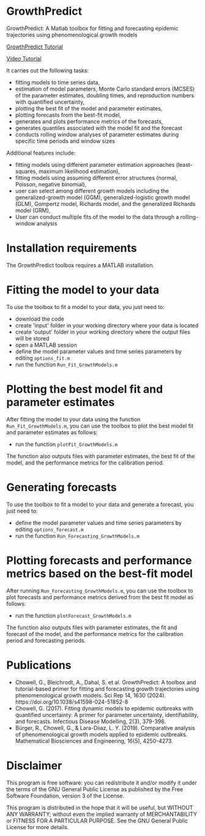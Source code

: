 # GrowthPredict
 GrowthPredict: A Matlab toolbox for fitting and forecasting epidemic trajectories using phenomenological growth models
<p> <a href="https://www.nature.com/articles/s41598-024-51852-8" target="_blank">GrowthPredict Tutorial</a></p> 
<p><a href="https://www.youtube.com/watch?v=op93_wUeXXA&list=PLiMOXVNNZfvYLdwNKrIdBmH5NTvGk6IG2&index=4&t=18s" target="_blank">Video Tutorial</a></p>

<p> It carries out the following tasks: </p> 
<ul>
    <li>fitting models to time series data,</li>
    <li>estimation of model parameters, Monte Carlo standard errors (MCSES) of the parameter estimates, doubling times, and reproduction numbers with quantified uncertainty,</li>
    <li>plotting the best fit of the model and parameter estimates,</li>
    <li>plotting forecasts from the best-fit model,</li>
    <li>generates and plots performance metrics of the forecasts,</li>
    <li>generates quantiles associated with the model fit and the forecast</li>
    <li>conducts rolling window analyses of parameter estimates during specific time periods and window sizes</li>
    
</ul>

<p> Additional features include:</p>

<ul>
    <li>fitting models using different parameter estimation approaches (least-squares, maximum likelihood estimation),</li>
    <li>fitting models using assuming different error structures (normal, Poisson, negative binomial),</li>
    <li>user can select among different growth models including the generalized-growth model (GGM), generalized-logistic growth model (GLM), Gompertz model, Richards model, and the generalized Richards model (GRM),</li>
    <li> User can conduct multiple fits of the model to the data through a rolling-window analysis </li>
    
</ul>
    
# Installation requirements

The GrowthPredict toolbox requires a MATLAB installation.

# Fitting the model to your data

To use the toolbox to fit a model to your data, you just need to:

<ul>
    <li>download the code </li>
    <li>create 'input' folder in your working directory where your data is located </li>
    <li>create 'output' folder in your working directory where the output files will be stored</li>   
    <li>open a MATLAB session </li>
    <li>define the model parameter values and time series parameters by editing <code>options_fit.m</code> </li>
    <li>run the function <code>Run_Fit_GrowthModels.m</code> </li>
</ul>
  
# Plotting the best model fit and parameter estimates

After fitting the model to your data using the function <code>Run_Fit_GrowthModels.m</code>, you can use the toolbox to plot the best model fit and parameter estimates as follows:

<ul>
    <li>run the function <code>plotFit_GrowthModels.m</code> </li>
</ul>

The function also outputs files with parameter estimates, the best fit of the model, and the performance metrics for the calibration period.

# Generating forecasts

To use the toolbox to fit a model to your data and generate a forecast, you just need to:

<ul>
    <li>define the model parameter values and time series parameters by editing <code>options_forecast.m</code> </li>
    <li>run the function <code>Run_Forecasting_GrowthModels.m</code> </li>
</ul>
  
# Plotting forecasts and performance metrics based on the best-fit model

After running <code>Run_Forecasting_GrowthModels.m</code>, you can use the toolbox to plot forecasts and performance metrics derived from the best fit model as follows:

<ul>
    <li>run the function <code>plotForecast_GrowthModels.m</code></li>
</ul>

The function also outputs files with parameter estimates, the fit and forecast of the model, and the performance metrics for the calibration period and forecasting periods.

# Publications

<ul>

<li>Chowell, G., Bleichrodt, A., Dahal, S. et al. GrowthPredict: A toolbox and tutorial-based primer for fitting and forecasting growth trajectories using phenomenological growth models. Sci Rep 14, 1630 (2024). https://doi.org/10.1038/s41598-024-51852-8 </li>
    
<li> Chowell, G. (2017). Fitting dynamic models to epidemic outbreaks with quantified uncertainty: A primer for parameter uncertainty, identifiability, and forecasts. Infectious Disease Modelling, 2(3), 379-398. </li>

<li> Bürger, R., Chowell, G., & Lara-Díıaz, L. Y. (2019). Comparative analysis of phenomenological growth models applied to epidemic outbreaks. Mathematical Biosciences and Engineering, 16(5), 4250-4273. </li>

</ul>

# Disclaimer

This program is free software: you can redistribute it and/or modify it under the terms of the GNU General Public License as published by the Free Software Foundation, version 3 of the License.

This program is distributed in the hope that it will be useful, but WITHOUT ANY WARRANTY; without even the implied warranty of MERCHANTABILITY or FITNESS FOR A PARTICULAR PURPOSE.
See the GNU General Public License for more details.  
